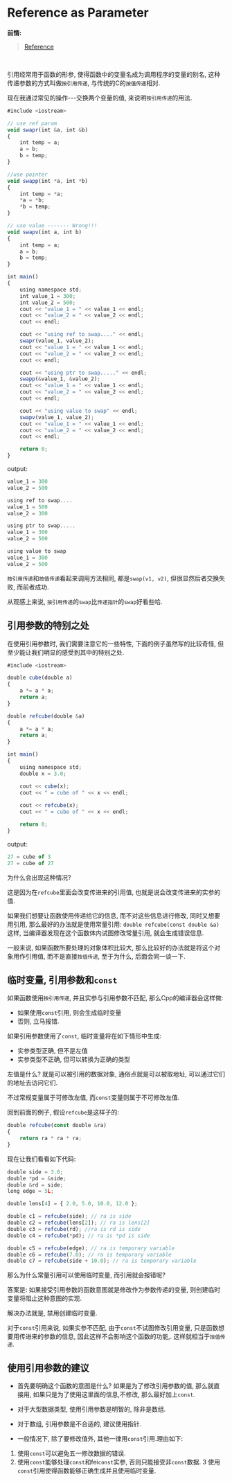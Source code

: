 # Reference as Parameter

**前情:**
> [Reference](./Reference.md)
<br/>

引用经常用于函数的形参, 使得函数中的变量名成为调用程序的变量的别名, 这种传递参数的方式叫做`按引用传递`, 与传统的C的`按值传递`相对.

现在我通过常见的操作---交换两个变量的值, 来说明`按引用传递`的用法.

```javascript
#include <iostream>

// use ref param
void swapr(int &a, int &b)
{
    int temp = a;
    a = b;
    b = temp;
}

//use pointer
void swapp(int *a, int *b)
{
    int temp = *a;
    *a = *b;
    *b = temp;
}

// use value ------- Wrong!!!
void swapv(int a, int b)
{
    int temp = a;
    a = b;
    b = temp;
}

int main()
{
    using namespace std;
    int value_1 = 300;
    int value_2 = 500;
    cout << "value_1 = " << value_1 << endl;
    cout << "value_2 = " << value_2 << endl;
    cout << endl;

    cout << "using ref to swap...." << endl;
    swapr(value_1, value_2);
    cout << "value_1 = " << value_1 << endl;
    cout << "value_2 = " << value_2 << endl;
    cout << endl;

    cout << "using ptr to swap....." << endl;
    swapp(&value_1, &value_2);
    cout << "value_1 = " << value_1 << endl;
    cout << "value_2 = " << value_2 << endl;
    cout << endl;

    cout << "using value to swap" << endl;
    swapv(value_1, value_2);
    cout << "value_1 = " << value_1 << endl;
    cout << "value_2 = " << value_2 << endl;
    cout << endl;

    return 0;
}
```
output:
```javascript
value_1 = 300
value_2 = 500

using ref to swap....
value_1 = 500
value_2 = 300

using ptr to swap.....
value_1 = 300
value_2 = 500

using value to swap
value_1 = 300
value_2 = 500

```
`按引用传递`和`按值传递`看起来调用方法相同, 都是`swap(v1, v2)`, 但很显然后者交换失败, 而前者成功.

从观感上来说, `按引用传递`的`swap`比`传递指针`的`swap`好看些哈.
<br/>

## 引用参数的特别之处
在使用引用参数时, 我们需要注意它的一些特性, 下面的例子虽然写的比较奇怪, 但至少能让我们明显的感受到其中的特别之处.

```javascript
#include <iostream>

double cube(double a)
{
    a *= a * a;
    return a;
}

double refcube(double &a)
{
    a *= a * a;
    return a;
}

int main()
{
    using namespace std;
    double x = 3.0;

    cout << cube(x);
    cout << " = cube of " << x << endl;
    
    cout << refcube(x);
    cout << " = cube of " << x << endl;

    return 0;
}
```
output:
```javascript
27 = cube of 3
27 = cube of 27
```
为什么会出现这种情况?

这是因为在`refcube`里面会改变传进来的引用值, 也就是说会改变传进来的实参的值.

如果我们想要让函数使用传递给它的信息, 而不对这些信息进行修改, 同时又想要用引用, 那么最好的办法就是使用常量引用:
`double refcube(const double &a)` <br/>
这样, 当编译器发现在这个函数体内试图修改常量引用, 就会生成错误信息.

一般来说, 如果函数所要处理的对象体积比较大, 那么比较好的办法就是将这个对象用作引用值, 而不是直接`按值传递`, 至于为什么, 后面会同一谈一下.

## 临时变量, 引用参数和`const`
如果函数使用`按引用传递`, 并且实参与引用参数不匹配, 那么Cpp的编译器会这样做:<br/>
- 如果使用`const`引用, 则会生成临时变量
- 否则, 立马报错.

如果引用参数使用了`const`, 临时变量将在如下情形中生成:
- 实参类型正确, 但不是左值
- 实参类型不正确, 但可以转换为正确的类型

左值是什么? 就是可以被引用的数据对象, 通俗点就是可以被取地址, 可以通过它们的地址去访问它们.

不过常规变量属于可修改左值, 而`const`变量则属于不可修改左值.

回到前面的例子, 假设`refcube`是这样子的:
```javascript
double refcube(const double &ra)
{
    return ra * ra * ra;
}
```
现在让我们看看如下代码:
```javascript
double side = 3.0;
double *pd = &side;
double &rd = side;
long edge = 5L;

double lens[4] = { 2.0, 5.0, 10.0, 12.0 };

double c1 = refcube(side); // ra is side
double c2 = refcube(lens[2]); // ra is lens[2]
double c3 = refcube(rd); //ra is rd is side
double c4 = refcube(*pd); // ra is *pd is side

double c5 = refcube(edge); // ra is temporary variable
double c6 = refcube(7.0); // ra is temporary variable
double c7 = refcube(side + 10.0); // ra is temporary variable
```

那么为什么常量引用可以使用临时变量, 而引用就会报错呢?

答案是: 如果接受引用参数的函数意图就是修改作为参数传递的变量, 则创建临时变量将阻止这种意图的实现.

解决办法就是, 禁用创建临时变量.

对于`const`引用来说, 如果实参不匹配, 由于`const`不试图修改引用变量, 只是函数想要用传进来的参数的信息, 因此这样不会影响这个函数的功能,. 这样就相当于`按值传递`.

## 使用引用参数的建议
- 首先要明确这个函数的意图是什么? 如果是为了修改引用参数的值, 那么就直接用, 如果只是为了使用这里面的信息,不修改, 那么最好加上`const`.

- 对于大型数据类型, 使用引用参数是明智的, 除非是数组.

- 对于数组, 引用参数是不合适的, 建议使用指针.

- 一般情况下, 除了要修改值外, 其他一律用`const`引用.理由如下:

1. 使用`const`可以避免五一修改数据的错误.
2. 使用`const`能够处理`const`和fei`const`实参, 否则只能接受非`const`数据.
3 使用`const`引用使得函数能够正确生成并且使用临时变量.



